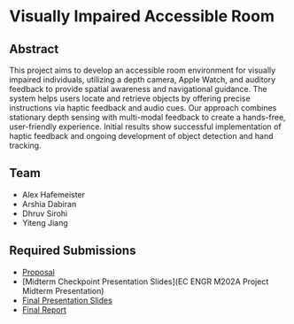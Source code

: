 # Visually Impaired Accessible Room

## Abstract

This project aims to develop an accessible room environment for visually impaired individuals, utilizing a depth camera, Apple Watch, and auditory feedback to provide spatial awareness and navigational guidance. The system helps users locate and retrieve objects by offering precise instructions via haptic feedback and audio cues. Our approach combines stationary depth sensing with multi-modal feedback to create a hands-free, user-friendly experience. Initial results show successful implementation of haptic feedback and ongoing development of object detection and hand tracking.

## Team

* Alex Hafemeister
* Arshia Dabiran
* Dhruv Sirohi
* Yiteng Jiang

## Required Submissions

* [Proposal](proposal)
* [Midterm Checkpoint Presentation Slides](EC ENGR M202A Project Midterm Presentation)
* [Final Presentation Slides](https://github.com/ECEM202A/viar.github.io/blob/main/docs/EC%20ENGR%20M202A%20Project%20Final%20Presentation.pdf)
* [Final Report](report)
